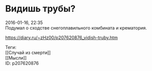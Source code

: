 Видишь трубы?
==============

   
 2016-01-16, 22:35   
  Подумал о сходстве снегоплавильного комбината и крематория.   
    
 <https://diary.ru/~zHz00/p207620876_vidish-truby.htm>   
   
 Теги:   
 [[Случай из смерти]]   
 [[Мысли]]   
 ID: p207620876